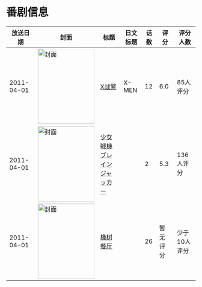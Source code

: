 # 番剧信息

|放送日期|封面|标题|日文标题|话数|评分|评分人数|
|---|---|---|---|---|---|---|
|2011-04-01|<img src="//lain.bgm.tv/pic/cover/c/3b/b5/10600_RZVhH.jpg" alt="封面" style="width:150px;height:200px;object-fit:cover;">|[X战警](https://bangumi.tv/subject/10600)|X-MEN|12|6.0|85人评分|
|2011-04-01|<img src="/img/no_icon_subject.png" alt="封面" style="width:150px;height:200px;object-fit:cover;">|[少女戦機 ブレインジャッカー](https://bangumi.tv/subject/46097)||2|5.3|136人评分|
|2011-04-01|<img src="//lain.bgm.tv/pic/cover/c/34/47/426084_eQ957.jpg" alt="封面" style="width:150px;height:200px;object-fit:cover;">|[橡树餐厅](https://bangumi.tv/subject/426084)||26|暂无评分|少于10人评分|
